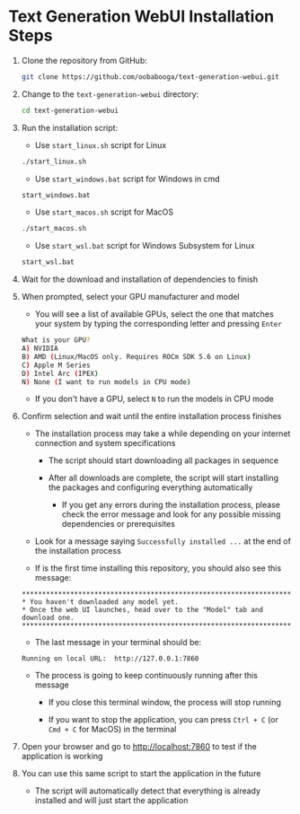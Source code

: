 # Text Generation WebUI Installation Steps

1. Clone the repository from GitHub:

   ```bash
   git clone https://github.com/oobabooga/text-generation-webui.git
   ```

2. Change to the `text-generation-webui` directory:

   ```bash
   cd text-generation-webui
   ```

3. Run the installation script:

   - Use `start_linux.sh` script for Linux

   ```bash
   ./start_linux.sh
   ```

   - Use `start_windows.bat` script for Windows in cmd

   ```bash
   start_windows.bat
   ```

   - Use `start_macos.sh` script for MacOS

   ```bash
   ./start_macos.sh
   ```

   - Use `start_wsl.bat` script for Windows Subsystem for Linux

   ```bash
   start_wsl.bat
   ```

4. Wait for the download and installation of dependencies to finish

5. When prompted, select your GPU manufacturer and model

   - You will see a list of available GPUs, select the one that matches your system by typing the corresponding letter and pressing `Enter`

   ```bash
   What is your GPU?
   A) NVIDIA
   B) AMD (Linux/MacOS only. Requires ROCm SDK 5.6 on Linux)
   C) Apple M Series
   D) Intel Arc (IPEX)
   N) None (I want to run models in CPU mode)
   ```

   - If you don't have a GPU, select `N` to run the models in CPU mode

6. Confirm selection and wait until the entire installation process finishes

   - The installation process may take a while depending on your internet connection and system specifications

     - The script should start downloading all packages in sequence

     - After all downloads are complete, the script will start installing the packages and configuring everything automatically

       - If you get any errors during the installation process, please check the error message and look for any possible missing dependencies or prerequisites

   - Look for a message saying `Successfully installed ...` at the end of the installation process

   - If is the first time installing this repository, you should also see this message:

   ```text
   *******************************************************************
   * You haven't downloaded any model yet.
   * Once the web UI launches, head over to the "Model" tab and download one.
   *******************************************************************
   ```

   - The last message in your terminal should be:

   ```text
   Running on local URL:  http://127.0.0.1:7860
   ```

   - The process is going to keep continuously running after this message

     - If you close this terminal window, the process will stop running

     - If you want to stop the application, you can press `Ctrl + C` (or `Cmd + C` for MacOS) in the terminal

7. Open your browser and go to <http://localhost:7860> to test if the application is working

8. You can use this same script to start the application in the future

   - The script will automatically detect that everything is already installed and will just start the application
